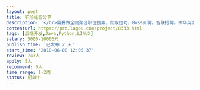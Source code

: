 ```yaml
---                
layout: post       
title: 职场经验分享           
description: '</br>需要做全网聚合职位搜索，爬取拉勾，Boss直聘，智联招聘，中华英才网等职位数据。 目前招聘网站上只能爬取到产品名称和公司简称。</br>需要通过爬取技术，实现对前台展示页面和后台实际公司的信息爬取和入库。</br>'     
contenturl: https://pro.lagou.com/project/8333.html      
tags: [后端开发,Java,Python,LINUX]            
salary: 5000-10000元          
publish_time: '已发布 2 天'         
start_time: '2018-06-08 12:05:37'           
review: 743人                   
apply: 5人                   
recommend: 0人                   
time_range: 1-2周              
status: 招募中                  
---                 
```

